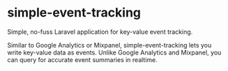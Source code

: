 simple-event-tracking
=====================

Simple, no-fuss Laravel application for key-value event tracking.

Similar to Google Analytics or Mixpanel, simple-event-tracking lets you write key-value data as events. Unlike Google Analytics and Mixpanel, you can query for accurate event summaries in realtime.
